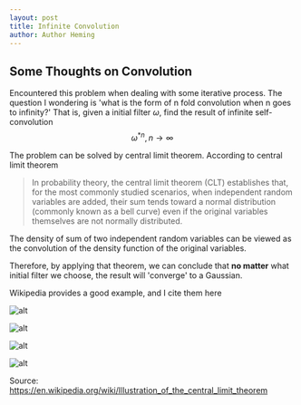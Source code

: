 ```yaml
---
layout: post
title: Infinite Convolution
author: Author Heming
---
```


## Some Thoughts on Convolution
Encountered this problem when dealing with some iterative process. The question I wondering is 'what is the form of n fold convolution when n goes to infinity?' That is, given a initial filter $\omega$, find the result of infinite self-convolution
$$ \omega^{*n}, n\to\infty$$

The problem can be solved by central limit theorem. According to central limit theorem
 > In probability theory, the central limit theorem (CLT) establishes that, for the most commonly studied scenarios, when independent random variables are added, their sum tends toward a normal distribution (commonly known as a bell curve) even if the original variables themselves are not normally distributed.

The density of sum of two independent random variables can be viewed as the convolution of the density function of the original variables. 

Therefore, by applying that theorem, we can conclude that **no matter** what initial filter we choose, the result will 'converge' to a Gaussian.

Wikipedia provides a good example, and I cite them here

![alt](https://upload.wikimedia.org/wikipedia/commons/a/a6/Central_limit_thm_1.png)

![alt](https://upload.wikimedia.org/wikipedia/commons/f/f8/Central_limit_thm_2.png)

![alt](https://upload.wikimedia.org/wikipedia/commons/6/69/Central_limit_thm_3.png)

![alt](https://upload.wikimedia.org/wikipedia/commons/8/85/Central_limit_thm_4.png)

Source: https://en.wikipedia.org/wiki/Illustration_of_the_central_limit_theorem

<script type="text/javascript" async
  src="https://cdn.mathjax.org/mathjax/latest/MathJax.js?config=TeX-MML-AM_CHTML">
</script>
